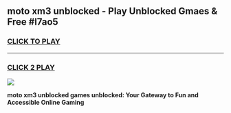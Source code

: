 
## moto xm3 unblocked - Play Unblocked Gmaes & Free #l7ao5
<h3>
<a href="https://news.freeplayer.one?title=moto_xm3_unblocked&ref=24F">CLICK TO PLAY</a></h3>
<hr>

<h3>
<a href="https://news.freeplayer.one?title=moto_xm3_unblocked&ref=24F">CLICK 2 PLAY</a>
  
</h3>

<a href="https://news.freeplayer.one?title=moto_xm3_unblocked&ref=24F/"><img src="https://clearcache.store/games.png"></a>


**moto xm3 unblocked games unblocked: Your Gateway to Fun and Accessible Online Gaming**
